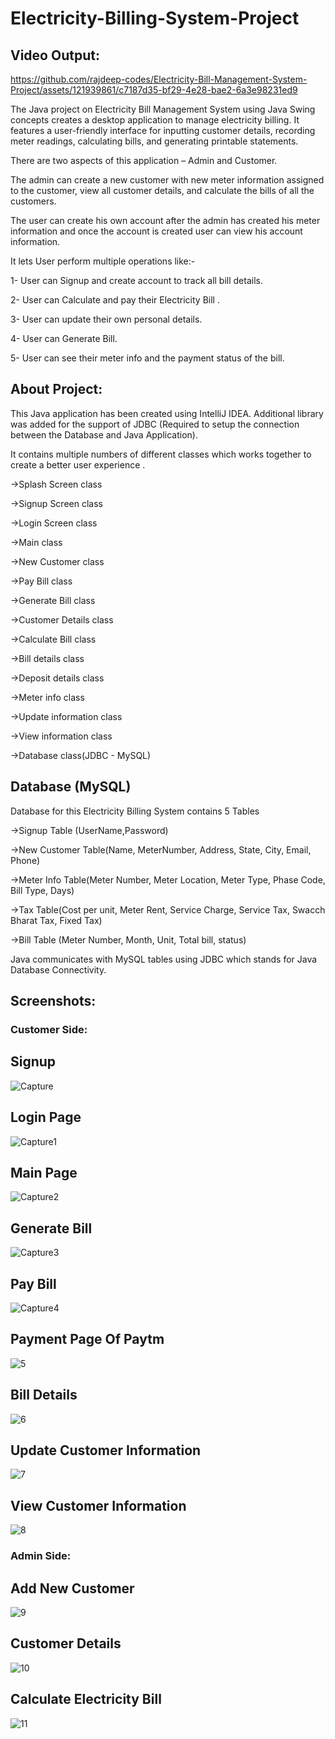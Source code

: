 # Electricity-Billing-System-Project


## Video Output:

https://github.com/rajdeep-codes/Electricity-Bill-Management-System-Project/assets/121939861/c7187d35-bf29-4e28-bae2-6a3e98231ed9



The Java project on Electricity Bill Management System using Java Swing concepts creates a desktop application to manage electricity billing. It features a user-friendly interface for inputting customer details, recording meter readings, calculating bills, and generating printable statements.

There are two aspects of this application – Admin and Customer.

The admin can create a new customer with new meter information assigned to the customer, view all customer details, and calculate the bills of all the customers.

The user can create his own account after the admin has created his meter information and once the account is created user can view his account information.


It lets User perform multiple operations like:-

1- User can Signup and create account to track all bill details.

2- User can Calculate and pay their Electricity Bill .

3- User can update their own personal details.

4- User can Generate Bill.

5- User can see their meter info and the payment status of the bill. 


## About Project:
This Java application has been created using IntelliJ IDEA.
Additional library was added for the support of JDBC (Required to setup the connection between the Database and Java Application).

It contains multiple numbers of different classes which works together to create a better user experience .

->Splash Screen class

->Signup Screen class

->Login Screen class

->Main class

->New Customer class

->Pay Bill class

->Generate Bill class

->Customer Details class

->Calculate Bill class

->Bill details class

->Deposit details class

->Meter info class

->Update information class

->View information class

->Database class(JDBC - MySQL)


## Database (MySQL)
Database for this Electricity Billing System contains 5 Tables


->Signup Table (UserName,Password)

->New Customer Table(Name, MeterNumber, Address, State, City, Email, Phone)

->Meter Info Table(Meter Number, Meter Location, Meter Type, Phase Code, Bill Type, Days)

->Tax Table(Cost per unit, Meter Rent, Service Charge, Service Tax, Swacch Bharat Tax, Fixed Tax)

->Bill Table (Meter Number, Month, Unit, Total bill, status) 


Java communicates with MySQL tables using JDBC which stands for Java Database Connectivity.


## Screenshots:

### Customer Side:

## Signup
![Capture](https://github.com/Rajdeep-Codes/Electricity-Billing-System-Project/assets/121939861/953026e1-3343-45d2-950b-9fa961b91a11)

## Login Page
![Capture1](https://github.com/Rajdeep-Codes/Electricity-Billing-System-Project/assets/121939861/6c538dac-6928-4cd5-9cc5-083cc98fbab4)

## Main Page
![Capture2](https://github.com/Rajdeep-Codes/Electricity-Billing-System-Project/assets/121939861/5bd0b89a-5d7c-4236-a124-3da63a0bf06d)

## Generate Bill
![Capture3](https://github.com/Rajdeep-Codes/Electricity-Billing-System-Project/assets/121939861/aa09f31a-2b2b-448c-9084-bb5c497cf8c8)

## Pay Bill
![Capture4](https://github.com/Rajdeep-Codes/Electricity-Billing-System-Project/assets/121939861/6ca73896-7e38-48ec-b0c5-d76ac82d0da9)

## Payment Page Of Paytm
![5](https://github.com/Rajdeep-Codes/Electricity-Billing-System-Project/assets/121939861/a023873d-ae53-4c13-b273-629af3674088)

## Bill Details
![6](https://github.com/Rajdeep-Codes/Electricity-Billing-System-Project/assets/121939861/f70361c9-e3c0-473f-9f70-6bdadff1992e)

## Update Customer Information
![7](https://github.com/Rajdeep-Codes/Electricity-Billing-System-Project/assets/121939861/04e42f64-580f-482f-b2a2-904a15dc6b0d)

## View Customer Information
![8](https://github.com/Rajdeep-Codes/Electricity-Billing-System-Project/assets/121939861/8d6e02c3-ec38-4bae-b417-6cfc9f383de5)

### Admin Side:

## Add New Customer
![9](https://github.com/Rajdeep-Codes/Electricity-Billing-System-Project/assets/121939861/cfc4088f-a987-43d8-a7d7-47c148530b63)

## Customer Details
![10](https://github.com/Rajdeep-Codes/Electricity-Billing-System-Project/assets/121939861/326f4e58-be33-41bf-8496-c444e2fbc448)

## Calculate Electricity Bill
![11](https://github.com/Rajdeep-Codes/Electricity-Billing-System-Project/assets/121939861/012aab80-7f1c-4d6d-99e5-a847410d3fcd)













